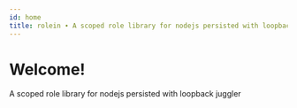 ```yaml
---
id: home
title: rolein ∙ A scoped role library for nodejs persisted with loopback juggler
---
```


# Welcome!

A scoped role library for nodejs persisted with loopback juggler
